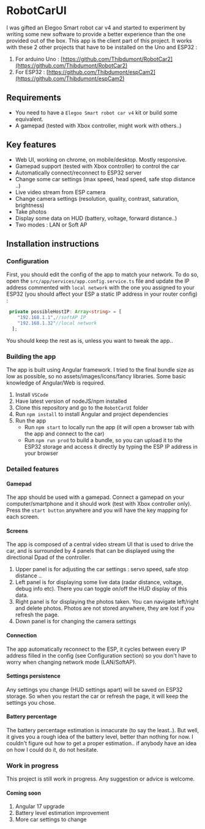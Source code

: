 # RobotCarUI

I was gifted an Elegoo Smart robot car v4 and started to experiment by writing some new software to provide a better experience than the one provided out of the box.
This app is the client part of this project. 
It works with these 2 other projects that have to be installed on the Uno and ESP32 : 
1. For arduino Uno : [https://github.com/Thibdumont/RobotCar2](https://github.com/Thibdumont/RobotCar2)
2. For ESP32 : [https://github.com/Thibdumont/espCam2](https://github.com/Thibdumont/espCam2)

## Requirements

* You need to have a `Elegoo Smart robot car v4` kit or build some equivalent.
* A gamepad (tested with Xbox controller, might work with others..)

## Key features

* Web UI, working on chrome, on mobile/desktop. Mostly responsive.
* Gamepad support (tested with Xbox controller) to control the car
* Automatically connect/reconnect to ESP32 server
* Change some car settings (max speed, head speed, safe stop distance ..)
* Live video stream from ESP camera
* Change camera settings (resolution, quality, contrast, saturation, brightness)
* Take photos
* Display some data on HUD (battery, voltage, forward distance..)
* Two modes : LAN or Soft AP

## Installation instructions

### Configuration

First, you should edit the config of the app to match your network.
To do so, open the `src/app/services/app.config.service.ts` file and update the IP address commented with `local network` with the one you assigned to your ESP32 (you should affect your ESP a static IP address in your router config) :
```typescript
 private possibleHostIP: Array<string> = [
    "192.168.1.1",//softAP IP
    "192.168.1.32"//local network
  ];
```
You should keep the rest as is, unless you want to tweak the app..

### Building the app

The app is built using Angular framework. I tried to the final bundle size as low as possible, so no assets/images/icons/fancy libraries.
Some basic knowledge of Angular/Web is required.

1. Install `VSCode`
3. Have latest version of nodeJS/npm installed
4. Clone this repository and go to the `RobotCarUI` folder
5. Run `npm install` to install Angular and project dependencies
6. Run the app
    * Run `npm start` to locally run the app (it will open a browser tab with the app and connect to the car)
    * Run `npm run prod` to build a bundle, so you can upload it to the ESP32 storage and access it directly by typing the ESP IP address in your browser 

### Detailed features

#### Gamepad

The app should be used with a gamepad. Connect a gamepad on your computer/smartphone and it should work (test with Xbox controller only).
Press the `start button` anywhere and you will have the key mapping for each screen.

#### Screens

The app is composed of a central video stream UI that is used to drive the car, and is surrounded by 4 panels that can be displayed using the directional Dpad of the controller.

1. Upper panel is for adjusting the car settings : servo speed, safe stop distance ..
2. Left panel is for displaying some live data (radar distance, voltage, debug info etc). There you can toggle on/off the HUD display of this data.
3. Right panel is for displaying the photos taken. You can navigate left/right and delete photos. Photos are not stored anywhere, they are lost if you refresh the page.
4. Down panel is for changing the camera settings

#### Connection

The app automatically reconnect to the ESP, it cycles between every IP address filled in the config (see Configuration section) so you don't have to worry when changing network mode (LAN/SoftAP).

#### Settings persistence

Any settings you change (HUD settings apart) will be saved on ESP32 storage. So when you restart the car or refresh the page, it will keep the settings you chose.

#### Battery percentage

The battery percentage estimation is innacurate (to say the least..). But well, it gives you a rough idea of the battery level, better than nothing for now.
I couldn't figure out how to get a proper estimation.. if anybody have an idea on how I could do it, do not hesitate.

### Work in progress

This project is still work in progress.
Any suggestion or advice is welcome.

#### Coming soon

1. Angular 17 upgrade
2. Battery level estimation improvement
3. More car settings to change